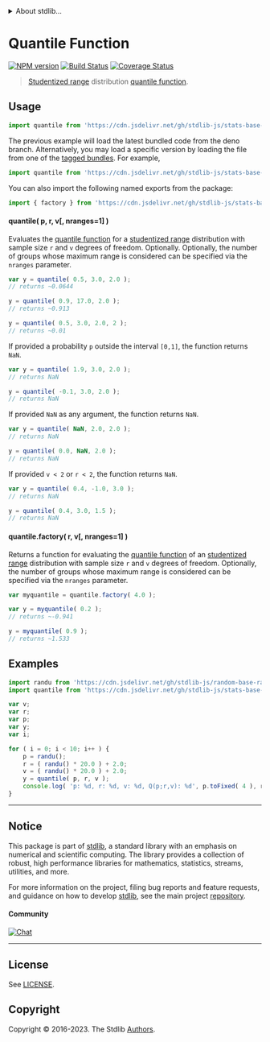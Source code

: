 <!--

@license Apache-2.0

Copyright (c) 2022 The Stdlib Authors.

Licensed under the Apache License, Version 2.0 (the "License");
you may not use this file except in compliance with the License.
You may obtain a copy of the License at

   http://www.apache.org/licenses/LICENSE-2.0

Unless required by applicable law or agreed to in writing, software
distributed under the License is distributed on an "AS IS" BASIS,
WITHOUT WARRANTIES OR CONDITIONS OF ANY KIND, either express or implied.
See the License for the specific language governing permissions and
limitations under the License.

-->


<details>
  <summary>
    About stdlib...
  </summary>
  <p>We believe in a future in which the web is a preferred environment for numerical computation. To help realize this future, we've built stdlib. stdlib is a standard library, with an emphasis on numerical and scientific computation, written in JavaScript (and C) for execution in browsers and in Node.js.</p>
  <p>The library is fully decomposable, being architected in such a way that you can swap out and mix and match APIs and functionality to cater to your exact preferences and use cases.</p>
  <p>When you use stdlib, you can be absolutely certain that you are using the most thorough, rigorous, well-written, studied, documented, tested, measured, and high-quality code out there.</p>
  <p>To join us in bringing numerical computing to the web, get started by checking us out on <a href="https://github.com/stdlib-js/stdlib">GitHub</a>, and please consider <a href="https://opencollective.com/stdlib">financially supporting stdlib</a>. We greatly appreciate your continued support!</p>
</details>

# Quantile Function

[![NPM version][npm-image]][npm-url] [![Build Status][test-image]][test-url] [![Coverage Status][coverage-image]][coverage-url] <!-- [![dependencies][dependencies-image]][dependencies-url] -->

> [Studentized range][studentized-range] distribution [quantile function][quantile-function].

<section class="intro">

</section>

<!-- /.intro -->



<section class="usage">

## Usage

```javascript
import quantile from 'https://cdn.jsdelivr.net/gh/stdlib-js/stats-base-dists-studentized-range-quantile@deno/mod.js';
```
The previous example will load the latest bundled code from the deno branch. Alternatively, you may load a specific version by loading the file from one of the [tagged bundles](https://github.com/stdlib-js/stats-base-dists-studentized-range-quantile/tags). For example,

```javascript
import quantile from 'https://cdn.jsdelivr.net/gh/stdlib-js/stats-base-dists-studentized-range-quantile@v0.1.0-deno/mod.js';
```

You can also import the following named exports from the package:

```javascript
import { factory } from 'https://cdn.jsdelivr.net/gh/stdlib-js/stats-base-dists-studentized-range-quantile@deno/mod.js';
```

#### quantile( p, r, v\[, nranges=1] )

Evaluates the [quantile function][quantile-function] for a [studentized range][studentized-range] distribution with sample size `r` and `v` degrees of freedom. Optionally. Optionally, the number of groups whose maximum range is considered can be specified via the `nranges` parameter.

```javascript
var y = quantile( 0.5, 3.0, 2.0 );
// returns ~0.0644

y = quantile( 0.9, 17.0, 2.0 );
// returns ~0.913

y = quantile( 0.5, 3.0, 2.0, 2 );
// returns ~0.01
```

If provided a probability `p` outside the interval `[0,1]`, the function returns `NaN`.

```javascript
var y = quantile( 1.9, 3.0, 2.0 );
// returns NaN

y = quantile( -0.1, 3.0, 2.0 );
// returns NaN
```

If provided `NaN` as any argument, the function returns `NaN`.

```javascript
var y = quantile( NaN, 2.0, 2.0 );
// returns NaN

y = quantile( 0.0, NaN, 2.0 );
// returns NaN
```

If provided `v < 2` or `r < 2`, the function returns `NaN`.

```javascript
var y = quantile( 0.4, -1.0, 3.0 );
// returns NaN

y = quantile( 0.4, 3.0, 1.5 );
// returns NaN
```

#### quantile.factory( r, v\[, nranges=1] )

Returns a function for evaluating the [quantile function][quantile-function] of an [studentized range][studentized-range] distribution with sample size `r` and `v` degrees of freedom. Optionally, the number of groups whose maximum range is considered can be specified via the `nranges` parameter.

```javascript
var myquantile = quantile.factory( 4.0 );

var y = myquantile( 0.2 );
// returns ~-0.941

y = myquantile( 0.9 );
// returns ~1.533
```

</section>

<!-- /.usage -->

<section class="examples">

## Examples

<!-- eslint no-undef: "error" -->

```javascript
import randu from 'https://cdn.jsdelivr.net/gh/stdlib-js/random-base-randu@deno/mod.js';
import quantile from 'https://cdn.jsdelivr.net/gh/stdlib-js/stats-base-dists-studentized-range-quantile@deno/mod.js';

var v;
var r;
var p;
var y;
var i;

for ( i = 0; i < 10; i++ ) {
    p = randu();
    r = ( randu() * 20.0 ) + 2.0;
    v = ( randu() * 20.0 ) + 2.0;
    y = quantile( p, r, v );
    console.log( 'p: %d, r: %d, v: %d, Q(p;r,v): %d', p.toFixed( 4 ), r.toFixed( 4 ), v.toFixed( 4 ), y.toFixed( 4 ) );
}
```

</section>

<!-- /.examples -->

<!-- Section for related `stdlib` packages. Do not manually edit this section, as it is automatically populated. -->

<section class="related">

</section>

<!-- /.related -->

<!-- Section for all links. Make sure to keep an empty line after the `section` element and another before the `/section` close. -->


<section class="main-repo" >

* * *

## Notice

This package is part of [stdlib][stdlib], a standard library with an emphasis on numerical and scientific computing. The library provides a collection of robust, high performance libraries for mathematics, statistics, streams, utilities, and more.

For more information on the project, filing bug reports and feature requests, and guidance on how to develop [stdlib][stdlib], see the main project [repository][stdlib].

#### Community

[![Chat][chat-image]][chat-url]

---

## License

See [LICENSE][stdlib-license].


## Copyright

Copyright &copy; 2016-2023. The Stdlib [Authors][stdlib-authors].

</section>

<!-- /.stdlib -->

<!-- Section for all links. Make sure to keep an empty line after the `section` element and another before the `/section` close. -->

<section class="links">

[npm-image]: http://img.shields.io/npm/v/@stdlib/stats-base-dists-studentized-range-quantile.svg
[npm-url]: https://npmjs.org/package/@stdlib/stats-base-dists-studentized-range-quantile

[test-image]: https://github.com/stdlib-js/stats-base-dists-studentized-range-quantile/actions/workflows/test.yml/badge.svg?branch=v0.1.0
[test-url]: https://github.com/stdlib-js/stats-base-dists-studentized-range-quantile/actions/workflows/test.yml?query=branch:v0.1.0

[coverage-image]: https://img.shields.io/codecov/c/github/stdlib-js/stats-base-dists-studentized-range-quantile/main.svg
[coverage-url]: https://codecov.io/github/stdlib-js/stats-base-dists-studentized-range-quantile?branch=v0.1.0

<!--

[dependencies-image]: https://img.shields.io/david/stdlib-js/stats-base-dists-studentized-range-quantile.svg
[dependencies-url]: https://david-dm.org/stdlib-js/stats-base-dists-studentized-range-quantile/main

-->

[chat-image]: https://img.shields.io/gitter/room/stdlib-js/stdlib.svg
[chat-url]: https://app.gitter.im/#/room/#stdlib-js_stdlib:gitter.im

[stdlib]: https://github.com/stdlib-js/stdlib

[stdlib-authors]: https://github.com/stdlib-js/stdlib/graphs/contributors

[umd]: https://github.com/umdjs/umd
[es-module]: https://developer.mozilla.org/en-US/docs/Web/JavaScript/Guide/Modules

[deno-url]: https://github.com/stdlib-js/stats-base-dists-studentized-range-quantile/tree/deno
[umd-url]: https://github.com/stdlib-js/stats-base-dists-studentized-range-quantile/tree/umd
[esm-url]: https://github.com/stdlib-js/stats-base-dists-studentized-range-quantile/tree/esm
[branches-url]: https://github.com/stdlib-js/stats-base-dists-studentized-range-quantile/blob/main/branches.md

[stdlib-license]: https://raw.githubusercontent.com/stdlib-js/stats-base-dists-studentized-range-quantile/main/LICENSE

[quantile-function]: https://en.wikipedia.org/wiki/Quantile_function

[studentized-range]: https://en.wikipedia.org/wiki/Studentized_range_distribution

</section>

<!-- /.links -->
